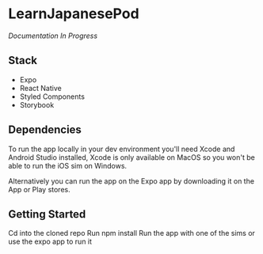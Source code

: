 # LearnJapanesePod

*Documentation In Progress*

## Stack
- Expo
- React Native
- Styled Components
- Storybook

## Dependencies
To run the app locally in your dev environment you'll need Xcode and Android Studio installed, Xcode is only available on MacOS so you won't be able to run the iOS sim on Windows.

Alternatively you can run the app on the Expo app by downloading it on the App or Play stores.

## Getting Started
Cd into the cloned repo
Run npm install
Run the app with one of the sims or use the expo app to run it

